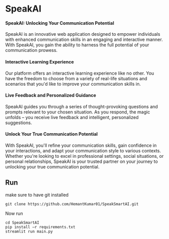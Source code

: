 # SpeakAI

#### SpeakAI: Unlocking Your Communication Potential

SpeakAI is an innovative web application designed to empower individuals with enhanced communication skills in an engaging and interactive manner. With SpeakAI, you gain the ability to harness the full potential of your communication prowess.

#### Interactive Learning Experience

Our platform offers an interactive learning experience like no other. You have the freedom to choose from a variety of real-life situations and scenarios that you'd like to improve your communication skills in.

#### Live Feedback and Personalized Guidance

SpeakAI guides you through a series of thought-provoking questions and prompts relevant to your chosen situation. As you respond, the magic unfolds – you receive live feedback and intelligent, personalized suggestions.

#### Unlock Your True Communication Potential

With SpeakAI, you'll refine your communication skills, gain confidence in your interactions, and adapt your communication style to various contexts. Whether you're looking to excel in professional settings, social situations, or personal relationships, SpeakAI is your trusted partner on your journey to unlocking your true communication potential.

## Run

make sure to have git installed

```
git clone https://github.com/HemantKumar01/SpeakSmartAI.git
```
Now run
```
cd SpeakSmartAI
pip install –r requirements.txt
streamlit run main.py
```
